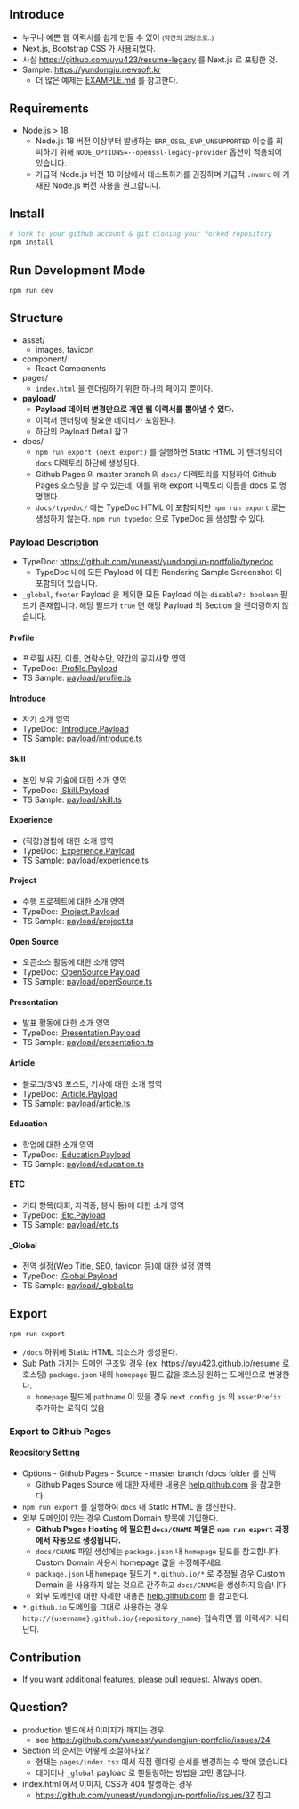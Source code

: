## Introduce

- 누구나 예쁜 웹 이력서를 쉽게 만들 수 있어 <small>(약간의 코딩으로..)</small>
- Next.js, Bootstrap CSS 가 사용되었다.
- 사실 https://github.com/uyu423/resume-legacy 를 Next.js 로 포팅한 것.
- Sample: https://yundongju.newsoft.kr
  - 더 많은 예제는 [EXAMPLE.md](https://github.com/yuneast/yundongjun-portfolio/blob/master/EXAMPLE.md) 를 참고한다.


## Requirements

- Node.js > 18
  - Node.js 18 버전 이상부터 발생하는 `ERR_OSSL_EVP_UNSUPPORTED` 이슈를 회피하기 위해 `NODE_OPTIONS=--openssl-legacy-provider` 옵션이 적용되어 있습니다.
  - 가급적 Node.js 버전 18 이상에서 테스트하기를 권장하며 가급적 `.nvmrc` 에 기재된 Node.js 버전 사용을 권고합니다.

## Install

```bash
# fork to your github account & git cloning your forked repository
npm install
```

## Run Development Mode

```bash
npm run dev
```

## Structure

- asset/
  - images, favicon
- component/
  - React Components
- pages/
  - `index.html` 을 렌더링하기 위한 하나의 페이지 뿐이다.
- **payload/**
  - **Payload 데이터 변경만으로 개인 웹 이력서를 뽑아낼 수 있다.**
  - 이력서 렌더링에 필요한 데이터가 포함된다.
  - 하단의 Payload Detail 참고
- docs/
  - `npm run export (next export)` 를 실행하면 Static HTML 이 렌더링되어 `docs` 디렉토리 하단에 생성된다.
  - Github Pages 의 master branch 의 `docs/` 디렉토리를 지정하여 Github Pages 호스팅을 할 수 있는데, 이를 위해 export 디렉토리 이름을 docs 로 명명했다.
  - `docs/typedoc/` 에는 TypeDoc HTML 이 포함되지만 `npm run export` 로는 생성하지 않는다. `npm run typedoc` 으로 TypeDoc 을 생성할 수 있다.

### Payload Description

- TypeDoc: https://github.com/yuneast/yundongjun-portfolio/typedoc
  - TypeDoc 내에 모든 Payload 에 대한 Rendering Sample Screenshot 이 포함되어 있습니다.
- `_global`, `footer` Payload 을 제외한 모든 Payload 에는 `disable?: boolean` 필드가 존재합니다. 해당 필드가 `true` 면 해당 Payload 의 Section 을 렌더링하지 않습니다.

#### Profile

- 프로필 사진, 이름, 연락수단, 약간의 공지사항 영역
- TypeDoc: [IProfile.Payload](https://github.com/yuneast/yundongjun-portfolio/typedoc/interfaces/iprofile.payload.html)
- TS Sample: [payload/profile.ts](https://github.com/yuneast/yundongjun-portfolio/blob/master/payload/profile.ts)

#### Introduce

- 자기 소개 영역
- TypeDoc: [IIntroduce.Payload](https://github.com/yuneast/yundongjun-portfolio/typedoc/interfaces/iintroduce.payload.html)
- TS Sample: [payload/introduce.ts](https://github.com/yuneast/yundongjun-portfolio/blob/master/payload/introduce.ts)

#### Skill

- 본인 보유 기술에 대한 소개 영역
- TypeDoc: [ISkill.Payload](https://github.com/yuneast/yundongjun-portfolio/typedoc/interfaces/iskill.payload.html)
- TS Sample: [payload/skill.ts](https://github.com/yuneast/yundongjun-portfolio/blob/master/payload/skill.ts)

#### Experience

- (직장)경험에 대한 소개 영역
- TypeDoc: [IExperience.Payload](https://github.com/yuneast/yundongjun-portfolio/typedoc/interfaces/iexperience.payload.html)
- TS Sample: [payload/experience.ts](https://github.com/yuneast/yundongjun-portfolio/blob/master/payload/experience.ts)

#### Project

- 수행 프로젝트에 대한 소개 영역
- TypeDoc: [IProject.Payload](https://github.com/yuneast/yundongjun-portfolio/typedoc/interfaces/iproject.payload.html)
- TS Sample: [payload/project.ts](https://github.com/yuneast/yundongjun-portfolio/blob/master/payload/project.ts)

#### Open Source

- 오픈소스 활동에 대한 소개 영역
- TypeDoc: [IOpenSource.Payload](https://github.com/yuneast/yundongjun-portfolio/typedoc/interfaces/iopensource.payload.html)
- TS Sample: [payload/openSource.ts](https://github.com/yuneast/yundongjun-portfolio/blob/master/payload/openSource.ts)

#### Presentation

- 발표 활동에 대한 소개 영역
- TypeDoc: [IPresentation.Payload](https://github.com/yuneast/yundongjun-portfolio/typedoc/interfaces/ipresentation.payload.html)
- TS Sample: [payload/presentation.ts](https://github.com/yuneast/yundongjun-portfolio/blob/master/payload/presentation.ts)

#### Article

- 블로그/SNS 포스트, 기사에 대한 소개 영역
- TypeDoc: [IArticle.Payload](https://github.com/yuneast/yundongjun-portfolio/typedoc/interfaces/iarticle.payload.html)
- TS Sample: [payload/article.ts](https://github.com/yuneast/yundongjun-portfolio/blob/master/payload/article.ts)

#### Education

- 학업에 대한 소개 영역
- TypeDoc: [IEducation.Payload](https://github.com/yuneast/yundongjun-portfolio/typedoc/interfaces/ieducation.payload.html)
- TS Sample: [payload/education.ts](https://github.com/yuneast/yundongjun-portfolio/blob/master/payload/education.ts)

#### ETC

- 기타 항목(대회, 자격증, 봉사 등)에 대한 소개 영역
- TypeDoc: [IEtc.Payload](https://github.com/yuneast/yundongjun-portfolio/typedoc/interfaces/ietc.payload.html)
- TS Sample: [payload/etc.ts](https://github.com/yuneast/yundongjun-portfolio/blob/master/payload/etc.ts)

#### \_Global

- 전역 설정(Web Title, SEO, favicon 등)에 대한 설정 영역
- TypeDoc: [IGlobal.Payload](https://github.com/yuneast/yundongjun-portfolio/typedoc/interfaces/iglobal.payload.html)
- TS Sample: [payload/\_global.ts](https://github.com/yuneast/yundongjun-portfolio/blob/master/payload/_global.ts)

## Export

```bash
npm run export
```

- `/docs` 하위에 Static HTML 리소스가 생성된다.
- Sub Path 가지는 도메인 구조일 경우 (ex. https://uyu423.github.io/resume 로 호스팅) `package.json` 내의 `homepage` 필드 값을 호스팅 원하는 도메인으로 변경한다.
  - `homepage` 필드에 `pathname` 이 있을 경우 `next.config.js` 의 `assetPrefix` 추가하는 로직이 있음

### Export to Github Pages

#### Repository Setting

- Options - Github Pages - Source - master branch /docs folder 를 선택
  - Github Pages Source 에 대한 자세한 내용은 [help.github.com](https://help.github.com/en/github/working-with-github-pages/configuring-a-publishing-source-for-your-github-pages-site) 을 참고한다.
- `npm run export` 를 실행하여 `docs` 내 Static HTML 을 갱신한다.
- 외부 도메인이 있는 경우 Custom Domain 항목에 기입한다.
  - **Github Pages Hosting 에 필요한 `docs/CNAME` 파일은 `npm run export` 과정에서 자동으로 생성됩니다.**
  - `docs/CNAME` 파일 생성에는 `package.json` 내 `homepage` 필드를 참고합니다. Custom Domain 사용시 homepage 값을 수정해주세요.
  - `package.json` 내 `homepage` 필드가 `*.github.io/*` 로 추정될 경우 Custom Domain 을 사용하지 않는 것으로 간주하고 `docs/CNAME`을 생성하지 않습니다.
  - 외부 도메인에 대한 자세한 내용은 [help.github.com](https://help.github.com/en/github/working-with-github-pages/configuring-a-custom-domain-for-your-github-pages-site) 를 참고한다.
- `*.github.io` 도메인을 그대로 사용하는 경우 `http://{username}.github.io/{repository_name}` 접속하면 웹 이력서가 나타난다.

## Contribution

- If you want additional features, please pull request. Always open.

## Question?

- production 빌드에서 이미지가 깨지는 경우
  - see https://github.com/yuneast/yundongjun-portfolio/issues/24
- Section 의 순서는 어떻게 조절하나요?
  - 현재는 `pages/index.tsx` 에서 직접 렌더링 순서를 변경하는 수 밖에 없습니다.
  - 데이터나 `_global` payload 로 핸들링하는 방법을 고민 중입니다.
- index.html 에서 이미지, CSS가 404 발생하는 경우
  - https://github.com/yuneast/yundongjun-portfolio/issues/37 참고
